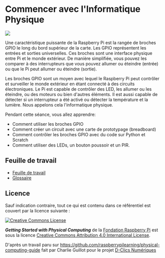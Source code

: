 # Commencer avec l'Informatique Physique

![](cover.png)

Une caractéristique puissante de la Raspberry Pi est la rangée de broches GPIO le long du bord supérieur de la carte. Les GPIO représentent les entrées et sorties universelles. Ces broches sont une interface physique entre Pi et le monde extérieur. De manière simplifiée, vous pouvez les comparer à des interrupteurs que vous pouvez allumer ou éteindre (entrée) ou que le Pi peut allumer ou éteindre (sortie).

Les broches GPIO sont un moyen avec lequel le Raspberry Pi peut contrôler et surveiller le monde extérieur en étant connecté à des circuits électroniques. Le Pi est capable de contrôler des LED, les allumer ou les éteindre, ou des moteurs ou bien d'autres éléments. Il est aussi capable de détecter si un interrupteur a été activé ou détecter la température et la lumière. Nous appelons cela l'informatique physique.

Pendant cette séance, vous allez apprendre:

- Comment utiliser les broches GPIO
- Comment créer un circuit avec une carte de prototypage (breadboard)
- Comment contrôler les broches GPIO avec du code sur Python et Scratch
- Comment utiliser des LEDs, un bouton poussoir et un PIR.

## Feuille de travail
- [Feuille de travail](worksheet.md)
- [Glossaire](glossary.md)

## Licence

Sauf indication contraire, tout ce qui est contenu dans ce référentiel est couvert par la licence suivante :

[![Creative Commons License](http://i.creativecommons.org/l/by-sa/4.0/88x31.png)](http://creativecommons.org/licenses/by-sa/4.0/)

***Getting Started with Physical Computing*** de la [Fondation Raspberry Pi](http://www.raspberrypi.org) est sous la licence [Creative Commons Attribution 4.0 International License](http://creativecommons.org/licenses/by-sa/4.0/).

D'après un travail paru sur https://github.com/raspberrypilearning/physical-computing-guide fait par Charlie Guillot pour le projet [D-Clics Numériques](http://d-clicsnumeriques.org/) 

